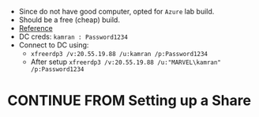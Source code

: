 - Since do not have good computer, opted for `Azure` lab build.
- Should be a free (cheap) build.
- [Reference](https://kamran-bilgrami.medium.com/ethical-hacking-lessons-building-free-active-directory-lab-in-azure-6c67a7eddd7f)
- DC creds: `kamran : Password1234`
- Connect to DC using:
	- `xfreerdp3 /v:20.55.19.88 /u:kamran /p:Password1234`
	- After setup `xfreerdp3 /v:20.55.19.88 /u:"MARVEL\kamran" /p:Password1234`

# CONTINUE FROM **Setting up a Share**